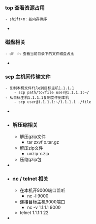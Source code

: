 ### top 查看资源占用
	- shift+m：按内存排序
-
### 磁盘相关
	- df -h 查看当前目录下的文件磁盘占比
-
### scp 主机间传输文件
	- 复制本机文件file到目标主机1.1.1.1
		- scp path/to/file user@1.1.1.1:~/
	- 从目标主机1.1.1.1复制文件到本机
		- scp user@1.1.1.1:~/1.1.1.1 ./file
-
- ### 解压缩相关
	- 解压gzip文件
		- tar zxvf x.tar.gz
	- 解压zip文件
		- unzip x.zip
	- 压缩gzip包
-
- ### nc / telnet 相关
	- 在本机开9000端口监听
		- nc -l 9000
	- 连接目标主机9000端口
		- nc -v 1.1.1.1 9000
	- telnet 1.1.1.1 22
-